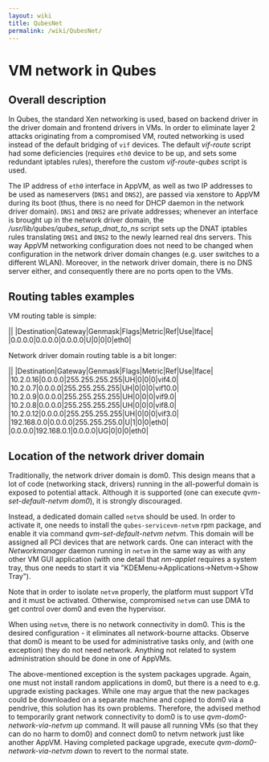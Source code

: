 ```yaml
---
layout: wiki
title: QubesNet
permalink: /wiki/QubesNet/
---
```


VM network in Qubes
===================

Overall description
-------------------

In Qubes, the standard Xen networking is used, based on backend driver in the driver domain and frontend drivers in VMs. In order to eliminate layer 2 attacks originating from a compromised VM, routed networking is used instead of the default bridging of `vif` devices. The default *vif-route* script had some deficiencies (requires `eth0` device to be up, and sets some redundant iptables rules), therefore the custom *vif-route-qubes* script is used.

The IP address of `eth0` interface in AppVM, as well as two IP addresses to be used as nameservers (`DNS1` and `DNS2`), are passed via xenstore to AppVM during its boot (thus, there is no need for DHCP daemon in the network driver domain). `DNS1` and `DNS2` are private addresses; whenever an interface is brought up in the network driver domain, the */usr/lib/qubes/qubes\_setup\_dnat\_to\_ns* script sets up the DNAT iptables rules translating `DNS1` and `DNS2` to the newly learned real dns servers. This way AppVM networking configuration does not need to be changed when configuration in the network driver domain changes (e.g. user switches to a different WLAN). Moreover, in the network driver domain, there is no DNS server either, and consequently there are no ports open to the VMs.

Routing tables examples
-----------------------

VM routing table is simple:

||
|Destination|Gateway|Genmask|Flags|Metric|Ref|Use|Iface|
|0.0.0.0|0.0.0.0|0.0.0.0|U|0|0|0|eth0|

Network driver domain routing table is a bit longer:

||
|Destination|Gateway|Genmask|Flags|Metric|Ref|Use|Iface|
|10.2.0.16|0.0.0.0|255.255.255.255|UH|0|0|0|vif4.0|
|10.2.0.7|0.0.0.0|255.255.255.255|UH|0|0|0|vif10.0|
|10.2.0.9|0.0.0.0|255.255.255.255|UH|0|0|0|vif9.0|
|10.2.0.8|0.0.0.0|255.255.255.255|UH|0|0|0|vif8.0|
|10.2.0.12|0.0.0.0|255.255.255.255|UH|0|0|0|vif3.0|
|192.168.0.0|0.0.0.0|255.255.255.0|U|1|0|0|eth0|
|0.0.0.0|192.168.0.1|0.0.0.0|UG|0|0|0|eth0|

Location of the network driver domain
-------------------------------------

Traditionally, the network driver domain is dom0. This design means that a lot of code (networking stack, drivers) running in the all-powerful domain is exposed to potential attack. Although it is supported (one can execute *qvm-set-default-netvm dom0*), it is strongly discouraged.

Instead, a dedicated domain called `netvm` should be used. In order to activate it, one needs to install the `qubes-servicevm-netvm` rpm package, and enable it via command *qvm-set-default-netvm netvm*. This domain will be assigned all PCI devices that are network cards. One can interact with the *Networkmanager* daemon running in `netvm` in the same way as with any other VM GUI application (with one detail that *nm-applet* requires a system tray, thus one needs to start it via "KDEMenu-\>Applications-\>Netvm-\>Show Tray").

Note that in order to isolate `netvm` properly, the platform must support VTd and it must be activated. Otherwise, compromised `netvm` can use DMA to get control over dom0 and even the hypervisor.

When using `netvm`, there is no network connectivity in dom0. This is the desired configuration - it eliminates all network-bourne attacks. Observe that dom0 is meant to be used for administrative tasks only, and (with one exception) they do not need network. Anything not related to system administration should be done in one of AppVMs.

The above-mentioned exception is the system packages upgrade. Again, one must not install random applications in dom0, but there is a need to e.g. upgrade existing packages. While one may argue that the new packages could be downloaded on a separate machine and copied to dom0 via a pendrive, this solution has its own problems. Therefore, the advised method to temporarily grant network connectivity to dom0 is to use *qvm-dom0-network-via-netvm up* command. It will pause all running VMs (so that they can do no harm to dom0) and connect dom0 to netvm network just like another AppVM. Having completed package upgrade, execute *qvm-dom0-network-via-netvm down* to revert to the normal state.
